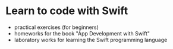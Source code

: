 # Learn to code with Swift

- practical exercises (for beginners)
- homeworks for the book "App Development with Swift"
- laboratory works for learning the Swift programming language
